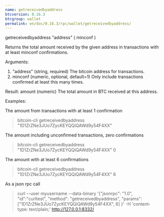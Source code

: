 ```yaml
---
name: getreceivedbyaddress
btcversion: 0.16.3
btcgroup: wallet
permalink: en/doc/0.16.3/rpc/wallet/getreceivedbyaddress/
---
```


getreceivedbyaddress "address" ( minconf )

Returns the total amount received by the given address in transactions with at least minconf confirmations.

Arguments:
1. "address"         (string, required) The bitcoin address for transactions.
2. minconf             (numeric, optional, default=1) Only include transactions confirmed at least this many times.

Result:
amount   (numeric) The total amount in BTC received at this address.

Examples:

The amount from transactions with at least 1 confirmation
> bitcoin-cli getreceivedbyaddress "1D1ZrZNe3JUo7ZycKEYQQiQAWd9y54F4XX"

The amount including unconfirmed transactions, zero confirmations
> bitcoin-cli getreceivedbyaddress "1D1ZrZNe3JUo7ZycKEYQQiQAWd9y54F4XX" 0

The amount with at least 6 confirmations
> bitcoin-cli getreceivedbyaddress "1D1ZrZNe3JUo7ZycKEYQQiQAWd9y54F4XX" 6

As a json rpc call
> curl --user myusername --data-binary '{"jsonrpc": "1.0", "id":"curltest", "method": "getreceivedbyaddress", "params": ["1D1ZrZNe3JUo7ZycKEYQQiQAWd9y54F4XX", 6] }' -H 'content-type: text/plain;' http://127.0.0.1:8332/


